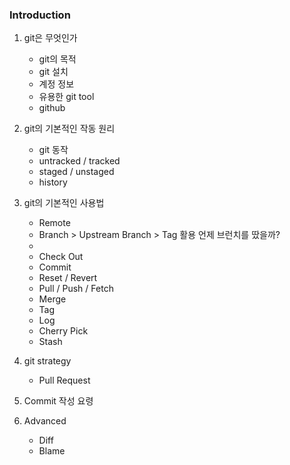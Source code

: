 ### Introduction

1. git은 무엇인가
    - git의 목적
    - git 설치
    - 계정 정보
    - 유용한  git tool
    - github

2. git의 기본적인 작동 원리
    - git 동작
    - untracked / tracked
    - staged / unstaged
    - history

3. git의 기본적인 사용법
    - Remote
    - Branch > Upstream Branch > Tag 활용 언제 브런치를 땄을까?
    - 
    - Check Out
    - Commit
    - Reset / Revert
    - Pull / Push / Fetch
    - Merge
    - Tag
    - Log
    - Cherry Pick
    - Stash

4. git strategy
    - Pull Request

5. Commit 작성 요령

6. Advanced
    - Diff 
    - Blame

